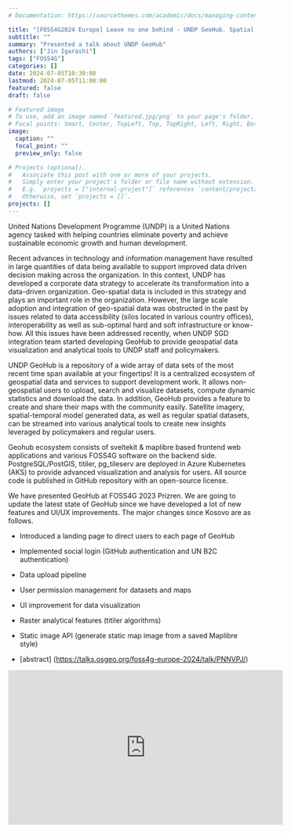 ```yaml
---
# Documentation: https://sourcethemes.com/academic/docs/managing-content/

title: "[FOSS4G2024 Europe] Leave no one behind - UNDP GeoHub. Spatial data visualization and analytics for policy making"
subtitle: ""
summary: "Presented a talk about UNDP GeoHub"
authors: ["Jin Igarashi"]
tags: ["FOSS4G"]
categories: []
date: 2024-07-05T10:30:00
lastmod: 2024-07-05T11:00:00
featured: false
draft: false

# Featured image
# To use, add an image named `featured.jpg/png` to your page's folder.
# Focal points: Smart, Center, TopLeft, Top, TopRight, Left, Right, BottomLeft, Bottom, BottomRight.
image:
  caption: ""
  focal_point: ""
  preview_only: false

# Projects (optional).
#   Associate this post with one or more of your projects.
#   Simply enter your project's folder or file name without extension.
#   E.g. `projects = ["internal-project"]` references `content/project/deep-learning/index.md`.
#   Otherwise, set `projects = []`.
projects: []
---
```


United Nations Development Programme (UNDP) is a United Nations agency tasked with helping countries eliminate poverty and achieve sustainable economic growth and human development.

Recent advances in technology and information management have resulted in large quantities of data being available to support improved data driven decision making across the organization. In this context, UNDP has developed a corporate data strategy to accelerate its transformation into a data-driven organization. Geo-spatial data is included in this strategy and plays an important role in the organization. However, the large scale adoption and integration of geo-spatial data was obstructed in the past by issues related to data accessibility (silos located in various country offices), interoperability as well as sub-optimal hard and soft infrastructure or know-how.
All this issues have been addressed recently, when UNDP SGD integration team started developing GeoHub to provide geospatial data visualization and analytical tools to UNDP staff and policymakers.

UNDP GeoHub is a repository of a wide array of data sets of the most recent time span available at your fingertips! It is a centralized ecosystem of geospatial data and services to support development work. It allows non-geospatial users to upload, search and visualize datasets, compute dynamic statistics and download the data. In addition, GeoHub provides a feature to create and share their maps with the community easily. Satellite imagery, spatial-temporal model generated data, as well as regular spatial datasets, can be streamed into various analytical tools to create new insights leveraged by policymakers and regular users.

Geohub ecosystem consists of sveltekit & maplibre based frontend web applications and various FOSS4G software on the backend side. PostgreSQL/PostGIS, titiler, pg_tileserv are deployed in Azure Kubernetes (AKS) to provide advanced visualization and analysis for users. All source code is published in GitHub repository with an open-source license.

We have presented GeoHub at FOSS4G 2023 Prizren. We are going to update the latest state of GeoHub since we have developed a lot of new features and UI/UX improvements. The major changes since Kosovo are as follows.

- Introduced a landing page to direct users to each page of GeoHub
- Implemented social login (GitHub authentication and UN B2C authentication)
- Data upload pipeline
- User permission management for datasets and maps
- UI improvement for data visualization
- Raster analytical features (titiler algorithms)
- Static image API (generate static map image from a saved Maplibre style)

- [abstract] (https://talks.osgeo.org/foss4g-europe-2024/talk/PNNVPJ/)

<iframe width="560" height="315" src="https://www.youtube.com/embed/_fiRnkYJnqg?si=rHhd4_-GRlWnBuY4" title="YouTube video player" frameborder="0" allow="accelerometer; autoplay; clipboard-write; encrypted-media; gyroscope; picture-in-picture; web-share" referrerpolicy="strict-origin-when-cross-origin" allowfullscreen></iframe>